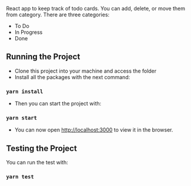 React app to keep track of todo cards. You can add, delete, or move them from category. There are three categories:
- To Do
- In Progress
- Done

## Running the Project

- Clone this project into your machine and access the folder
- Install all the packages with the next command:

### `yarn install`

- Then you can start the project with:

### `yarn start`

- You can now open [http://localhost:3000](http://localhost:3000) to view it in the browser.

## Testing the Project

You can run the test with:

### `yarn test`
